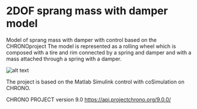 # 2DOF sprang mass with damper model
Model of sprang mass with damper with control based on the CHRONOproject
The model is represented as a rolling wheel which is composed with a tire and rim connected by a spring and damper and with a mass attached through a spring with a damper.

![alt text](https://github.com/AlexProher/double_SDM/tree/main/Scheme.png)

The project is based on the Matlab Simulink control with coSimulation on CHRONO.

CHRONO PROJECT version 9.0 
https://api.projectchrono.org/9.0.0/
